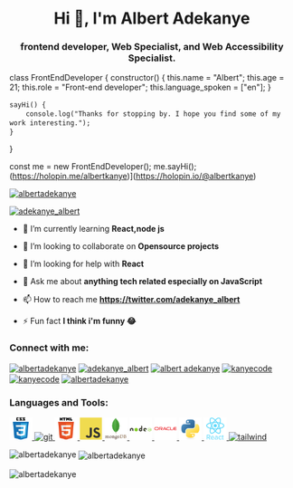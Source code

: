 <h1 align="center">Hi 👋, I'm Albert Adekanye</h1>
<h3 align="center">frontend developer, Web Specialist, and Web Accessibility Specialist.</h3>
class FrontEndDeveloper {
    constructor() {
        this.name = "Albert";
        this.age = 21;
        this.role = "Front-end developer";
        this.language_spoken = ["en"];
    }

    sayHi() {
        console.log("Thanks for stopping by. I hope you find some of my work interesting.");
    }
}

const me = new FrontEndDeveloper();
me.sayHi();
(https://holopin.me/albertkanye)](https://holopin.io/@albertkanye)

<p align="left"> <a href="https://github.com/ryo-ma/github-profile-trophy"><img src="https://github-profile-trophy.vercel.app/?username=albertadekanye" alt="albertadekanye" /></a> </p>

<p align="left"> <a href="https://twitter.com/adekanye_albert" target="blank"><img src="https://img.shields.io/twitter/follow/adekanye_albert?logo=twitter&style=for-the-badge" alt="adekanye_albert" /></a> </p>

- 🌱 I’m currently learning **React,node js**

- 👯 I’m looking to collaborate on **Opensource projects**

- 🤝 I’m looking for help with **React**

- 💬 Ask me about **anything tech related especially on JavaScript**

- 📫 How to reach me **https://twitter.com/adekanye_albert**

- ⚡ Fun fact **I think i'm funny 😂**

<h3 align="left">Connect with me:</h3>
<p align="left">
<a href="https://dev.to/albertadekanye" target="blank"><img align="center" src="https://raw.githubusercontent.com/rahuldkjain/github-profile-readme-generator/master/src/images/icons/Social/devto.svg" alt="albertadekanye" height="30" width="40" /></a>
<a href="https://twitter.com/adekanye_albert" target="blank"><img align="center" src="https://raw.githubusercontent.com/rahuldkjain/github-profile-readme-generator/master/src/images/icons/Social/twitter.svg" alt="adekanye_albert" height="30" width="40" /></a>
<a href="https://linkedin.com/in/albert adekanye" target="blank"><img align="center" src="https://raw.githubusercontent.com/rahuldkjain/github-profile-readme-generator/master/src/images/icons/Social/linked-in-alt.svg" alt="albert adekanye" height="30" width="40" /></a>
<a href="https://instagram.com/kanyecode" target="blank"><img align="center" src="https://raw.githubusercontent.com/rahuldkjain/github-profile-readme-generator/master/src/images/icons/Social/instagram.svg" alt="kanyecode" height="30" width="40" /></a>
<a href="https://hashnode.com/kanyecode" target="blank"><img align="center" src="https://raw.githubusercontent.com/rahuldkjain/github-profile-readme-generator/master/src/images/icons/Social/hashnode.svg" alt="kanyecode" height="30" width="40" /></a>
<a href="https://www.leetcode.com/albertadekanye" target="blank"><img align="center" src="https://raw.githubusercontent.com/rahuldkjain/github-profile-readme-generator/master/src/images/icons/Social/leet-code.svg" alt="albertadekanye" height="30" width="40" /></a>
</p>

<h3 align="left">Languages and Tools:</h3>
<p align="left"> <a href="https://www.w3schools.com/css/" target="_blank" rel="noreferrer"> <img src="https://raw.githubusercontent.com/devicons/devicon/master/icons/css3/css3-original-wordmark.svg" alt="css3" width="40" height="40"/> </a> <a href="https://git-scm.com/" target="_blank" rel="noreferrer"> <img src="https://www.vectorlogo.zone/logos/git-scm/git-scm-icon.svg" alt="git" width="40" height="40"/> </a> <a href="https://www.w3.org/html/" target="_blank" rel="noreferrer"> <img src="https://raw.githubusercontent.com/devicons/devicon/master/icons/html5/html5-original-wordmark.svg" alt="html5" width="40" height="40"/> </a> <a href="https://developer.mozilla.org/en-US/docs/Web/JavaScript" target="_blank" rel="noreferrer"> <img src="https://raw.githubusercontent.com/devicons/devicon/master/icons/javascript/javascript-original.svg" alt="javascript" width="40" height="40"/> </a> <a href="https://www.mongodb.com/" target="_blank" rel="noreferrer"> <img src="https://raw.githubusercontent.com/devicons/devicon/master/icons/mongodb/mongodb-original-wordmark.svg" alt="mongodb" width="40" height="40"/> </a> <a href="https://nodejs.org" target="_blank" rel="noreferrer"> <img src="https://raw.githubusercontent.com/devicons/devicon/master/icons/nodejs/nodejs-original-wordmark.svg" alt="nodejs" width="40" height="40"/> </a> <a href="https://www.oracle.com/" target="_blank" rel="noreferrer"> <img src="https://raw.githubusercontent.com/devicons/devicon/master/icons/oracle/oracle-original.svg" alt="oracle" width="40" height="40"/> </a> <a href="https://www.python.org" target="_blank" rel="noreferrer"> <img src="https://raw.githubusercontent.com/devicons/devicon/master/icons/python/python-original.svg" alt="python" width="40" height="40"/> </a> <a href="https://reactjs.org/" target="_blank" rel="noreferrer"> <img src="https://raw.githubusercontent.com/devicons/devicon/master/icons/react/react-original-wordmark.svg" alt="react" width="40" height="40"/> </a> <a href="https://tailwindcss.com/" target="_blank" rel="noreferrer"> <img src="https://www.vectorlogo.zone/logos/tailwindcss/tailwindcss-icon.svg" alt="tailwind" width="40" height="40"/> </a> </p>

<p><img align="left" src="https://github-readme-stats.vercel.app/api/top-langs?username=albertadekanye&show_icons=true&locale=en&layout=compact" alt="albertadekanye" /></p>

<p>&nbsp;<img align="center" src="https://github-readme-stats.vercel.app/api?username=albertadekanye&show_icons=true&locale=en" alt="albertadekanye" /></p>

<p><img align="center" src="https://github-readme-streak-stats.herokuapp.com/?user=albertadekanye&" alt="albertadekanye" /></p>

